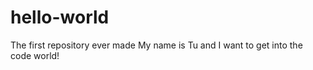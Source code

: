 # hello-world
The first repository ever made 
My name is Tu and I want to get into the code world! 

